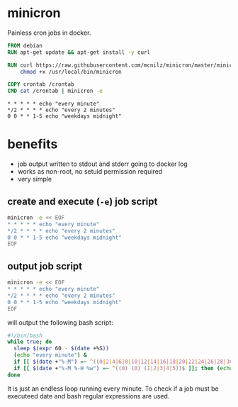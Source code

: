 # minicron

Painless cron jobs in docker.

```Dockerfile
FROM debian
RUN apt-get update && apt-get install -y curl

RUN curl https://raw.githubusercontent.com/mcnilz/minicron/master/minicron > /usr/local/bin/minicron && \
    chmod +x /usr/local/bin/minicron

COPY crontab /crontab
CMD cat /crontab | minicron -e
```

```cron
* * * * * echo "every minute"
*/2 * * * * echo "every 2 minutes"
0 0 * * 1-5 echo "weekdays midnight"
```

# benefits

- job output written to stdout and stderr going to docker log
- works as non-root, no setuid permission required
- very simple

## create and execute (`-e`) job script

```bash
minicron -e << EOF
* * * * * echo "every minute"
*/2 * * * * echo "every 2 minutes"
0 0 * * 1-5 echo "weekdays midnight"
EOF
```

## output job script

```bash
minicron -e << EOF
* * * * * echo "every minute"
*/2 * * * * echo "every 2 minutes"
0 0 * * 1-5 echo "weekdays midnight"
EOF
```

will output the following bash script:

```bash
#!/bin/bash
while true; do
  sleep $(expr 60 - $(date +%S))
  (echo "every minute") &
  if [[ $(date +"%-M") =~ ^((0|2|4|6|8|10|12|14|16|18|20|22|24|26|28|30|32|34|36|38|40|42|44|46|48|50|52|54|56|58))$ ]]; then (echo "every 2 minutes") & fi
  if [[ $(date +"%-M %-H %w") =~ ^((0) (0) (1|2|3|4|5))$ ]]; then (echo "weekdays midnight") & fi
done
```

It is just an endless loop running every minute. To check if a job must be executeed date and bash regular expressions are used.
